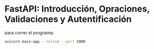 # FastAPI: Introducción, Opraciones, Validaciones y Autentificación

para correr el programa:
```sh
uvicorn main:app --reload --port 5000
```